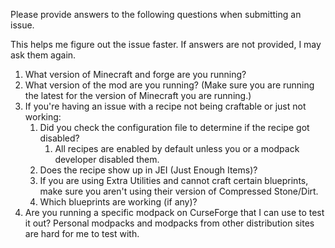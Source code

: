 Please provide answers to the following questions when submitting an issue.

This helps me figure out the issue faster. If answers are not provided, I may ask them again.

1. What version of Minecraft and forge are you running?
1. What version of the mod are you running? (Make sure you are running the latest for the version of Minecraft you are running.)
1. If you're having an issue with a recipe not being craftable or just not working:
    1. Did you check the configuration file to determine if the recipe got disabled? 
        1. All recipes are enabled by default unless you or a modpack developer disabled them.
    1. Does the recipe show up in JEI (Just Enough Items)?
    1. If you are using Extra Utilities and cannot craft certain blueprints, make sure you aren't using their version of Compressed Stone/Dirt.
    1. Which blueprints are working (if any)?
1. Are you running a specific modpack on CurseForge that I can use to test it out? Personal modpacks and modpacks from other distribution sites are hard for me to test with.
